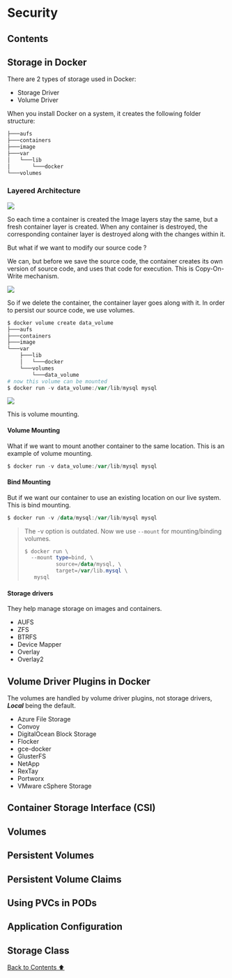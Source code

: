 # Security

## Contents

## Storage in Docker

There are 2 types of storage used in Docker:

- Storage Driver
- Volume Driver

When you install Docker on a system, it creates the following folder structure:

```bash
├───aufs
├───containers
├───image
├───var
│   └───lib
│       └───docker
└───volumes
```

### Layered Architecture

![](https://github.com/aditya109/learning-k8s/blob/main/assets/storage-docker.png?raw=true)

So each time a container is created the Image layers stay the same, but a fresh container layer is created. When any container is destroyed, the corresponding container layer is destroyed along with the changes within it.

But what if we want to modify our source code ?

We can, but before we save the source code, the container creates its own version of source code, and uses that code for execution. This is Copy-On-Write mechanism.

![](https://github.com/aditya109/learning-k8s/blob/main/assets/copy-on-storage.png?raw=true)

So if we delete the container, the container layer goes along with it. In order to persist our source code, we use volumes.

```powershell
$ docker volume create data_volume
├───aufs
├───containers
├───image
└───var
    ├───lib
    │   └───docker
    └───volumes
        └───data_volume
# now this volume can be mounted
$ docker run -v data_volume:/var/lib/mysql mysql

```

![](https://github.com/aditya109/learning-k8s/blob/main/assets/volume-mounting.png?raw=true)

This is volume mounting.

#### Volume Mounting

What if we want to mount another container to the same location. This is an example of volume mounting.

```powershell
$ docker run -v data_volume:/var/lib/mysql mysql
```

#### Bind Mounting

But if we want our container to use an existing location on our live system. This is bind mounting.

```powershell
$ docker run -v /data/mysql:/var/lib/mysql mysql
```

> The -v option is outdated. Now we use `--mount` for mounting/binding volumes.
>
> ```powershell
> $ docker run \
> 	--mount type=bind, \
> 	  		source=/data/mysql, \
> 	  		target=/var/lib.mysql \
> 	 mysql
> ```
>
> 

#### Storage drivers

They help manage storage on images and containers.

- AUFS
- ZFS
- BTRFS
- Device Mapper
- Overlay
- Overlay2

## Volume Driver Plugins in Docker

The volumes are handled by volume driver plugins, not storage drivers, ***Local*** being the default.

- Azure File Storage
- Convoy
- DigitalOcean Block Storage
- Flocker
- gce-docker
- GlusterFS
- NetApp
- RexTay
- Portworx
- VMware cSphere Storage

## Container Storage Interface (CSI)

## Volumes

## Persistent Volumes

## Persistent Volume Claims

## Using PVCs in PODs

## Application Configuration

## Storage Class

[Back to Contents ⬆](#Contents)

